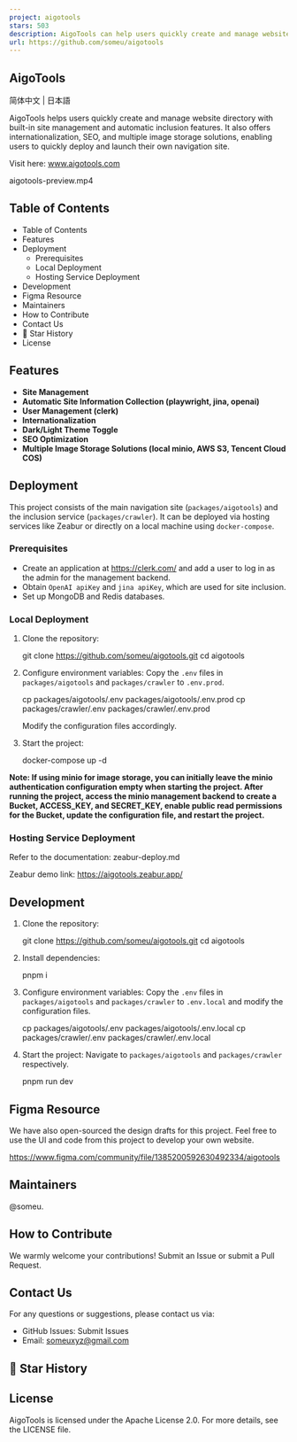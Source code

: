 ```yaml
---
project: aigotools
stars: 503
description: AigoTools can help users quickly create and manage website directory, with built-in site auto-crawling features, and also provides internationalization, SEO, image storage, and other functions. It allows users to quickly deploy their own directory site online.
url: https://github.com/someu/aigotools
---
```


AigoTools
---------

简体中文 | 日本語  
  

AigoTools helps users quickly create and manage website directory with built-in site management and automatic inclusion features. It also offers internationalization, SEO, and multiple image storage solutions, enabling users to quickly deploy and launch their own navigation site.

Visit here: www.aigotools.com

aigotools-preview.mp4

Table of Contents
-----------------

-   Table of Contents
-   Features
-   Deployment
    -   Prerequisites
    -   Local Deployment
    -   Hosting Service Deployment
-   Development
-   Figma Resource
-   Maintainers
-   How to Contribute
-   Contact Us
-   🌟 Star History
-   License

Features
--------

-   **Site Management**
-   **Automatic Site Information Collection (playwright, jina, openai)**
-   **User Management (clerk)**
-   **Internationalization**
-   **Dark/Light Theme Toggle**
-   **SEO Optimization**
-   **Multiple Image Storage Solutions (local minio, AWS S3, Tencent Cloud COS)**

Deployment
----------

This project consists of the main navigation site (`packages/aigotools`) and the inclusion service (`packages/crawler`). It can be deployed via hosting services like Zeabur or directly on a local machine using `docker-compose`.

### Prerequisites

-   Create an application at https://clerk.com/ and add a user to log in as the admin for the management backend.
-   Obtain `OpenAI apiKey` and `jina apiKey`, which are used for site inclusion.
-   Set up MongoDB and Redis databases.

### Local Deployment

1.  Clone the repository:
    
    git clone https://github.com/someu/aigotools.git
    cd aigotools
    
2.  Configure environment variables: Copy the `.env` files in `packages/aigotools` and `packages/crawler` to `.env.prod`.
    
    cp packages/aigotools/.env packages/aigotools/.env.prod
    cp packages/crawler/.env packages/crawler/.env.prod
    
    Modify the configuration files accordingly.
    
3.  Start the project:
    
    docker-compose up -d
    

**Note: If using minio for image storage, you can initially leave the minio authentication configuration empty when starting the project. After running the project, access the minio management backend to create a Bucket, ACCESS\_KEY, and SECRET\_KEY, enable public read permissions for the Bucket, update the configuration file, and restart the project.**

### Hosting Service Deployment

Refer to the documentation: zeabur-deploy.md

Zeabur demo link: https://aigotools.zeabur.app/

Development
-----------

1.  Clone the repository:
    
    git clone https://github.com/someu/aigotools.git
    cd aigotools
    
2.  Install dependencies:
    
    pnpm i
    
3.  Configure environment variables: Copy the `.env` files in `packages/aigotools` and `packages/crawler` to `.env.local` and modify the configuration files.
    
    cp packages/aigotools/.env packages/aigotools/.env.local
    cp packages/crawler/.env packages/crawler/.env.local
    
4.  Start the project: Navigate to `packages/aigotools` and `packages/crawler` respectively.
    
    pnpm run dev
    

Figma Resource
--------------

We have also open-sourced the design drafts for this project. Feel free to use the UI and code from this project to develop your own website.

https://www.figma.com/community/file/1385200592630492334/aigotools

Maintainers
-----------

@someu.

How to Contribute
-----------------

We warmly welcome your contributions! Submit an Issue or submit a Pull Request.

Contact Us
----------

For any questions or suggestions, please contact us via:

-   GitHub Issues: Submit Issues
-   Email: someuxyz@gmail.com

🌟 Star History
---------------

License
-------

AigoTools is licensed under the Apache License 2.0. For more details, see the LICENSE file.

